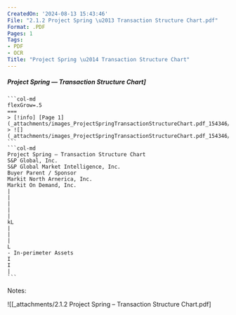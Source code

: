 ```yaml
---
CreatedOn: '2024-08-13 15:43:46'
File: "2.1.2 Project Spring \u2013 Transaction Structure Chart.pdf"
Format: .PDF
Pages: 1
Tags:
- PDF
- OCR
Title: "Project Spring \u2014 Transaction Structure Chart"
---
```


##### Project Spring — Transaction Structure Chart]

  
````col
```col-md
flexGrow=.5
===
> [!info] [Page 1](_attachments/images_ProjectSpringTransactionStructureChart.pdf_154346/page_1.png)
> ![](_attachments/images_ProjectSpringTransactionStructureChart.pdf_154346/page_1.png)
```  
```col-md
Project Spring — Transaction Structure Chart  
S&P Global, Inc.  
S&P Global Market Intelligence, Inc.  
Buyer Parent / Sponsor  
Markit North Arnerica, Inc.  
Markit On Demand, Inc.  
|
|
|
|
|
kL
|
|
|
L  
- In-perimeter Assets
I
I
|  
```
````
Notes:  


![[_attachments/2.1.2 Project Spring – Transaction Structure Chart.pdf]